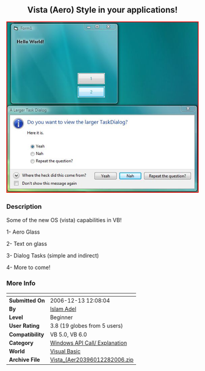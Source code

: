 ﻿<div align="center">

## Vista \(Aero\) Style in your applications\!

<img src="PIC20061228825582300.JPG">
</div>

### Description

Some of the new OS (vista) capabilities in VB!

1- Aero Glass

2- Text on glass

3- Dialog Tasks (simple and indirect)

4- More to come!
 
### More Info
 


<span>             |<span>
---                |---
**Submitted On**   |2006-12-13 12:08:04
**By**             |[Islam Adel](https://github.com/Planet-Source-Code/PSCIndex/blob/master/ByAuthor/islam-adel.md)
**Level**          |Beginner
**User Rating**    |3.8 (19 globes from 5 users)
**Compatibility**  |VB 5\.0, VB 6\.0
**Category**       |[Windows API Call/ Explanation](https://github.com/Planet-Source-Code/PSCIndex/blob/master/ByCategory/windows-api-call-explanation__1-39.md)
**World**          |[Visual Basic](https://github.com/Planet-Source-Code/PSCIndex/blob/master/ByWorld/visual-basic.md)
**Archive File**   |[Vista\_\(Aer20396012282006\.zip](https://github.com/Planet-Source-Code/islam-adel-vista-aero-style-in-your-applications__1-67485/archive/master.zip)








